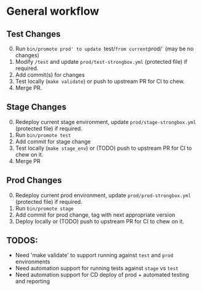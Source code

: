# General workflow

## Test Changes
0. Run `bin/promote prod' to update `test/` from current `prod/` (may be no changes)
1. Modify `/test` and update `prod/test-strongbox.yml` (protected file) if required.
1. Add commit(s) for changes
2. Test locally (`make validate`) or push to upstream PR for CI to chew.
4. Merge PR.

## Stage Changes
0. Redeploy current stage environment, update `prod/stage-strongbox.yml` (protected file) if required.
1. Run `bin/promote test`
1. Add commit for stage change
2. Test locally (``make stage_env``) or (TODO) push to upstream PR for CI to chew on it.
7. Merge PR

## Prod Changes
0. Redeploy current prod environment, update `prod/prod-strongbox.yml` (protected file) if required.
6. Run `bin/promote stage`
7. Add commit for prod change, tag with next appropriate version
8. Deploy locally or (TODO) push to upstream PR for CI to chew on it.

## TODOS:

* Need 'make validate' to support running against `test` and `prod` environments
* Need automation support for running tests against `stage` vs `test`
* Need automation support for CD deploy of prod + automated testing and reporting
